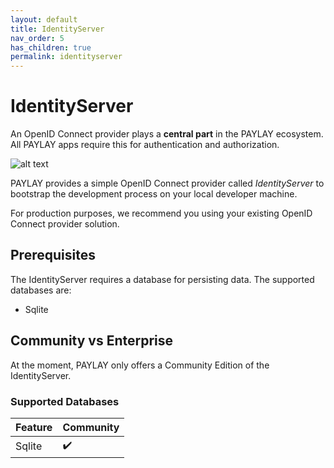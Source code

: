```yaml
---
layout: default
title: IdentityServer
nav_order: 5
has_children: true
permalink: identityserver
---
```

# IdentityServer

An OpenID Connect provider plays a **central part** in the PAYLAY ecosystem. All PAYLAY apps require this for authentication and authorization.

![alt text](http://wiki.openid.net/f/openid-logo-wordmark.png "OpenID Connect logo")

PAYLAY provides a simple OpenID Connect provider called *IdentityServer* to bootstrap the development process on your local developer machine.

For production purposes, we recommend you using your existing OpenID Connect provider solution.

## Prerequisites
The IdentityServer requires a database for persisting data. The supported databases are:

- Sqlite

## Community vs Enterprise
At the moment, PAYLAY only offers a Community Edition of the IdentityServer.

### Supported Databases

| Feature           | Community |
|-------------------|-----------|
| Sqlite            | ✔️️️️️        |
